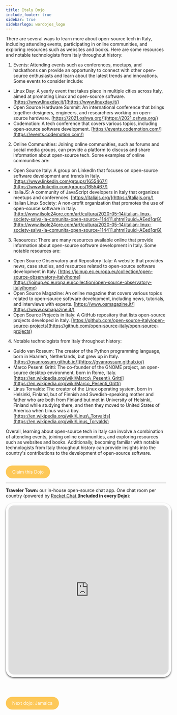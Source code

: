```yaml
---
title: Italy Dojo
include_footer: true
sidebar: true
sidebarlogo: wordojos_logo
---
```


There are several ways to learn more about open-source tech in Italy, including attending events, participating in online communities, and exploring resources such as websites and books. Here are some resources and notable technologists from Italy throughout history:

1.  Events: Attending events such as conferences, meetups, and hackathons can provide an opportunity to connect with other open-source enthusiasts and learn about the latest trends and innovations. Some events to consider include:

*   Linux Day: A yearly event that takes place in multiple cities across Italy, aimed at promoting Linux and open-source software. [https://www.linuxday.it/](https://www.linuxday.it/)
*   Open Source Hardware Summit: An international conference that brings together designers, engineers, and researchers working on open-source hardware. [https://2021.oshwa.org/](https://2021.oshwa.org/)
*   Codemotion: A tech conference that covers various topics, including open-source software development. [https://events.codemotion.com/](https://events.codemotion.com/)

2.  Online Communities: Joining online communities, such as forums and social media groups, can provide a platform to discuss and share information about open-source tech. Some examples of online communities are:

*   Open Source Italy: A group on LinkedIn that focuses on open-source software development and trends in Italy. [https://www.linkedin.com/groups/1655467/](https://www.linkedin.com/groups/1655467/)
*   ItaliaJS: A community of JavaScript developers in Italy that organizes meetups and conferences. [https://italiajs.org/](https://italiajs.org/)
*   Italian Linux Society: A non-profit organization that promotes the use of open-source software in Italy. [http://www.ilsole24ore.com/art/cultura/2020-05-14/italian-linux-society-salva-la-comunita-open-source-114411.shtml?uuid=AEed1qrG](http://www.ilsole24ore.com/art/cultura/2020-05-14/italian-linux-society-salva-la-comunita-open-source-114411.shtml?uuid=AEed1qrG)

3.  Resources: There are many resources available online that provide information about open-source software development in Italy. Some notable resources are:

*   Open Source Observatory and Repository Italy: A website that provides news, case studies, and resources related to open-source software development in Italy. [https://joinup.ec.europa.eu/collection/open-source-observatory-italy/home](https://joinup.ec.europa.eu/collection/open-source-observatory-italy/home)
*   Open Source Magazine: An online magazine that covers various topics related to open-source software development, including news, tutorials, and interviews with experts. [https://www.osmagazine.it/](https://www.osmagazine.it/)
*   Open Source Projects in Italy: A GitHub repository that lists open-source projects developed in Italy. [https://github.com/open-source-italy/open-source-projects](https://github.com/open-source-italy/open-source-projects)

4.  Notable technologists from Italy throughout history:

*   Guido van Rossum: The creator of the Python programming language, born in Haarlem, Netherlands, but grew up in Italy. [https://gvanrossum.github.io/](https://gvanrossum.github.io/)
*   Marco Pesenti Gritti: The co-founder of the GNOME project, an open-source desktop environment, born in Rome, Italy. [https://en.wikipedia.org/wiki/Marco\_Pesenti\_Gritti](https://en.wikipedia.org/wiki/Marco_Pesenti_Gritti)
*   Linus Torvalds: The creator of the Linux operating system, born in Helsinki, Finland, but of Finnish and Swedish-speaking mother and father who are both from Finland but met in University of Helsinki, Finland while studying there, and then they moved to United States of America when Linus was a boy. [https://en.wikipedia.org/wiki/Linus\_Torvalds](https://en.wikipedia.org/wiki/Linus_Torvalds)

Overall, learning about open-source tech in Italy can involve a combination of attending events, joining online communities, and exploring resources such as websites and books. Additionally, becoming familiar with notable technologists from Italy throughout history can provide insights into the country's contributions to the development of open-source software.

<br>
<html>
  <head>
    <style>
      .button {
        display: inline-block;
        padding: 20px 20px;
        text-align: center;
        text-decoration: none;
        color: #ffffff;
        background-color: #FDC858;
        border-radius: 33px;
        outline: none;
        line-height:  0%;
      }
    </style>
  </head>
  <body>
    <a class="button" href="https://blog.workdojos.com/Italy" target="_blank">Claim this Dojo</a>
  </body>
</html>
<br>

---


**Traveler Town:**   our in-house open-source chat app.  One chat room per country (powered by <a href="https://rocket.chat" >Rocket.Chat </a>  (**Included in every Dojo**):  

<iframe src="https://chat.traveler.town/channel/Italy" style="width: 100%;height: 530px;padding: 8px; box-shadow: 0 3px 5px rgba(0,0,0,.6);border-radius: 25px;overflow: hidden;border: none;" align="middle"></iframe>


<br><br>

<html>
  <head>
    <style>
      .button {
        display: inline-block;
        padding: 20px 20px;
        text-align: center;
        text-decoration: none;
        color: #ffffff;
        background-color: #FDC858;
        border-radius: 33px;
        outline: none;
        line-height:  %;
      }
    </style>
  </head>
  <body>
    <a class="button" href="https://workdojos.com/Jamaica">Next dojo:  Jamaica</a>
  </body>
</html>